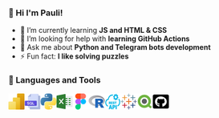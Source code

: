 ### 👋 Hi I'm Pauli!

- 🌱 I’m currently learning **JS and HTML & CSS**
- 🤔 I’m looking for help with **learning GitHub Actions**
- 💬 Ask me about **Python and Telegram bots development**
- ⚡ Fun fact: **I like solving puzzles**

### 📐 Languages and Tools

<img align="left" height="32px" width="32px" alt="PowerBI " src="/images/power-bi.svg">
<img align="left" height="32px" width="32px" alt="SQL logo" src="/images/sql.png">
<img align="left" height="32px" width="32px" alt="PY logo" src="/images/python.png">
<img align="left" height="32px" width="32px" alt="Excel logo" src="/images/excel.png">
<img align="left" height="32px" width="32px" alt="Figma logo" src="/images/figma.png">
<img align="left" height="32px" width="32px" alt="Tbleau" src="/images/r.png">
<img align="left" height="32px" width="32px" alt="Rest API logo" src="/images/restapi.png">
<img align="left" height="32px" width="32px" alt="Rest API logo" src="/images/tableau.svg">
<img align="left" height="32px" width="32px" alt="Rest API logo" src="/images/qlik.svg">
<img align="left" height="32px" width="32px" alt="Rest API logo" src="/images/github-square.svg">
<br/>
